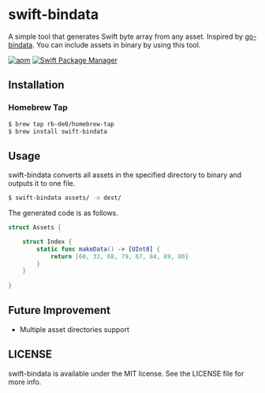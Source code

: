 # swift-bindata

A simple tool that generates Swift byte array from any asset. Inspired by [go-bindata](https://github.com/jteeuwen/go-bindata). You can include assets in binary by using this tool.

[![apm](https://img.shields.io/apm/l/vim-mode.svg)]()
[![Swift Package Manager](https://img.shields.io/badge/Swift%20Package%20Manager-compatible-brightgreen.svg)](https://github.com/apple/swift-package-manager)

## Installation

### Homebrew Tap

```bash
$ brew tap rb-de0/homebrew-tap
$ brew install swift-bindata
```

## Usage

swift-bindata converts all assets in the specified directory to binary and outputs it to one file.

```bash
$ swift-bindata assets/ -o dest/
```

The generated code is as follows.

```Swift
struct Assets {

    struct Index {
        static func makeData() -> [UInt8] {
            return [60, 33, 68, 79, 67, 84, 89, 80]
        }
    }
    
}
```

## Future Improvement

- Multiple asset directories support

## LICENSE

swift-bindata is available under the MIT license. See the LICENSE file for more info.


